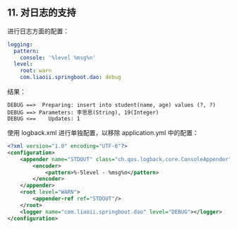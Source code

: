 ## 11. 对日志的支持

进行日志方面的配置：

```yaml
logging:
  pattern:
    console: '%level %msg%n'
  level:
    root: warn
    com.liaoii.springboot.dao: debug
```

结果：

```
DEBUG ==>  Preparing: insert into student(name, age) values (?, ?) 
DEBUG ==> Parameters: 李思思(String), 19(Integer)
DEBUG <==    Updates: 1
```

使用 logback.xml 进行单独配置，以移除 application.yml 中的配置：

```xml
<?xml version="1.0" encoding="UTF-8"?>
<configuration>
    <appender name="STDOUT" class="ch.qos.logback.core.ConsoleAppender">
        <encoder>
            <pattern>%-5level - %msg%n</pattern>
        </encoder>
    </appender>
    <root level="WARN">
        <appender-ref ref="STDOUT"/>
    </root>
    <logger name="com.liaoii.springboot.dao" level="DEBUG"></logger>
</configuration>
```
